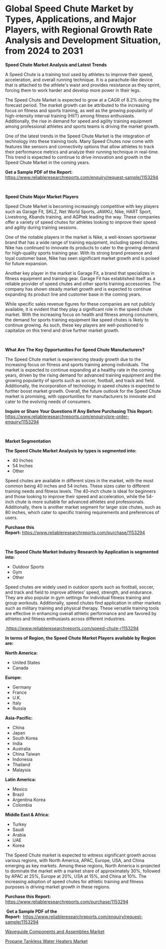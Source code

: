 <p><h1>Global Speed Chute Market by Types, Applications, and Major Players, with Regional Growth Rate Analysis and Development Situation, from 2024 to 2031</h1></p><p><strong>Speed Chute Market Analysis and Latest Trends</strong></p>
<p><p>A Speed Chute is a training tool used by athletes to improve their speed, acceleration, and overall running technique. It is a parachute-like device that is attached to the athlete's waist and provides resistance as they sprint, forcing them to work harder and develop more power in their legs.</p><p>The Speed Chute Market is expected to grow at a CAGR of 8.2% during the forecast period. The market growth can be attributed to the increasing focus on fitness and sports training, as well as the growing popularity of high-intensity interval training (HIIT) among fitness enthusiasts. Additionally, the rise in demand for speed and agility training equipment among professional athletes and sports teams is driving the market growth.</p><p>One of the latest trends in the Speed Chute Market is the integration of technology into these training tools. Many Speed Chutes now come with features like sensors and connectivity options that allow athletes to track their performance metrics and analyze their running technique in real-time. This trend is expected to continue to drive innovation and growth in the Speed Chute Market in the coming years.</p></p>
<p><strong>Get a Sample PDF of the Report:&nbsp;</strong> <a href="https://www.reliableresearchreports.com/enquiry/request-sample/1153294">https://www.reliableresearchreports.com/enquiry/request-sample/1153294</a></p>
<p>&nbsp;</p>
<p><strong>Speed Chute Major Market Players</strong></p>
<p><p>Speed Chute Market is becoming increasingly competitive with key players such as Garage Fit, SKLZ, Net World Sports, JAWKU, Nike, HART Sport, Livestrong, Kbands training, and AGPtek leading the way. These companies offer a variety of speed chutes for athletes looking to improve their speed and agility during training sessions.</p><p>One of the notable players in the market is Nike, a well-known sportswear brand that has a wide range of training equipment, including speed chutes. Nike has continued to innovate its products to cater to the growing demand for high-quality sports training gear. With its strong brand presence and loyal customer base, Nike has seen significant market growth and is poised for future expansion.</p><p>Another key player in the market is Garage Fit, a brand that specializes in fitness equipment and training gear. Garage Fit has established itself as a reliable provider of speed chutes and other sports training accessories. The company has shown steady market growth and is expected to continue expanding its product line and customer base in the coming years.</p><p>While specific sales revenue figures for these companies are not publicly available, it is evident that they play a significant role in the speed chute market. With the increasing focus on health and fitness among consumers, the demand for sports training equipment like speed chutes is likely to continue growing. As such, these key players are well-positioned to capitalize on this trend and drive further market growth.</p></p>
<p>&nbsp;</p>
<p><strong>What Are The Key Opportunities For Speed Chute Manufacturers?</strong></p>
<p><p>The Speed Chute market is experiencing steady growth due to the increasing focus on fitness and sports training among individuals. The market is expected to continue expanding at a healthy rate in the coming years, driven by the rising demand for advanced training equipment and the growing popularity of sports such as soccer, football, and track and field. Additionally, the incorporation of technology in speed chutes is expected to further boost market growth. Overall, the future outlook for the Speed Chute market is promising, with opportunities for manufacturers to innovate and cater to the evolving needs of consumers.</p></p>
<p><strong>Inquire or Share Your Questions If Any Before Purchasing This Report:</strong> <a href="https://www.reliableresearchreports.com/enquiry/pre-order-enquiry/1153294">https://www.reliableresearchreports.com/enquiry/pre-order-enquiry/1153294</a></p>
<p>&nbsp;</p>
<p><strong>Market Segmentation</strong></p>
<p><strong>The Speed Chute Market Analysis by types is segmented into:</strong></p>
<p><ul><li>40 Inches</li><li>54 Inches</li><li>Other</li></ul></p>
<p><p>Speed chutes are available in different sizes in the market, with the most common being 40 inches and 54 inches. These sizes cater to different training needs and fitness levels. The 40-inch chute is ideal for beginners and those looking to improve their speed and acceleration, while the 54-inch chute is more suitable for advanced athletes and professionals. Additionally, there is another market segment for larger size chutes, such as 80 inches, which cater to specific training requirements and preferences of users.</p></p>
<p><strong>Purchase this Report:&nbsp;</strong><a href="https://www.reliableresearchreports.com/purchase/1153294">https://www.reliableresearchreports.com/purchase/1153294</a></p>
<p>&nbsp;</p>
<p><strong>The Speed Chute Market Industry Research by Application is segmented into:</strong></p>
<p><ul><li>Outdoor Sports</li><li>Gym</li><li>Other</li></ul></p>
<p><p>Speed chutes are widely used in outdoor sports such as football, soccer, and track and field to improve athletes' speed, strength, and endurance. They are also popular in gym settings for individual fitness training and group workouts. Additionally, speed chutes find application in other markets such as military training and physical therapy. These versatile training tools are effective in enhancing overall athletic performance and are favored by athletes and fitness enthusiasts across different industries.</p></p>
<p><a href="https://www.reliableresearchreports.com/speed-chute-r1153294">&nbsp;https://www.reliableresearchreports.com/speed-chute-r1153294</a></p>
<p><strong>In terms of Region, the Speed Chute Market Players available by Region are:</strong></p>
<p>
    <p> <strong> North America: </strong>
        <ul>
            <li>United States</li>
            <li>Canada</li>
        </ul>
        </p> 
    <p> <strong> Europe: </strong>
        <ul>
            <li>Germany</li>
            <li>France</li>
            <li>U.K.</li>
            <li>Italy</li>
            <li>Russia</li>
        </ul>
        </p> 
    <p> <strong> Asia-Pacific: </strong>
        <ul>
            <li>China</li>
            <li>Japan</li>
            <li>South Korea</li>
            <li>India</li>
            <li>Australia</li>
            <li>China Taiwan</li>
            <li>Indonesia</li>
            <li>Thailand</li>
            <li>Malaysia</li>
        </ul>
        </p> 
    <p> <strong> Latin America: </strong>
        <ul>
            <li>Mexico</li>
            <li>Brazil</li>
            <li>Argentina Korea</li>
            <li>Colombia</li>
        </ul>
        </p> 
    <p> <strong> Middle East & Africa: </strong>
        <ul>
            <li>Turkey</li>
            <li>Saudi</li>
            <li>Arabia</li>
            <li>UAE</li>
            <li>Korea</li>
        </ul>
    </p>
    </p>
<p><p>The Speed Chute market is expected to witness significant growth across various regions, with North America, APAC, Europe, USA, and China emerging as key markets. Among these regions, North America is projected to dominate the market with a market share of approximately 30%, followed by APAC at 25%, Europe at 20%, USA at 15%, and China at 10%. The increasing adoption of speed chutes for athletic training and fitness purposes is driving market growth in these regions.</p></p>
<p><strong>Purchase this Report: </strong><a href="https://www.reliableresearchreports.com/purchase/1153294">https://www.reliableresearchreports.com/purchase/1153294</a></p>
<p>&nbsp;<strong>Get a Sample PDF of the Report:&nbsp;&nbsp;</strong><a href="https://www.reliableresearchreports.com/enquiry/request-sample/1153294">https://www.reliableresearchreports.com/enquiry/request-sample/1153294</a></p>
<p><strong></strong></p>
<p><p><a href="https://issuu.com/reportprime-2/docs/waveguide-components-and-assemblies-market-size-20">Waveguide Components and Assemblies Market</a></p><p><a href="https://github.com/okotobwrhuteie/Market-Research-Report-List-3/blob/main/propane-tankless-water-heaters-market.md">Propane Tankless Water Heaters Market</a></p></p>